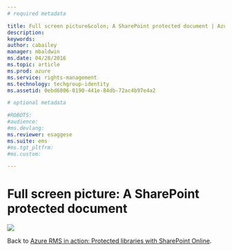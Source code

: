 ```yaml
---
# required metadata

title: Full screen picture&colon; A SharePoint protected document | Azure RMS
description:
keywords:
author: cabailey
manager: mbaldwin
ms.date: 04/28/2016
ms.topic: article
ms.prod: azure
ms.service: rights-management
ms.technology: techgroup-identity
ms.assetid: 0ebd6806-0190-441e-84db-72ac4b97e4a2

# optional metadata

#ROBOTS:
#audience:
#ms.devlang:
ms.reviewer: esaggese
ms.suite: ems
#ms.tgt_pltfrm:
#ms.custom:

---
```


# Full screen picture: A SharePoint protected document
![](./media/AzRMS_StoryboardSPO_3.png)

Back to [Azure RMS in action: Protected libraries with SharePoint Online](http://technet.microsoft.com/library/jj585026.aspx).


